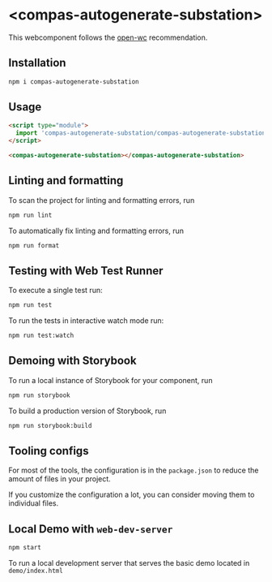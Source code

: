 # \<compas-autogenerate-substation>

This webcomponent follows the [open-wc](https://github.com/open-wc/open-wc) recommendation.

## Installation

```bash
npm i compas-autogenerate-substation
```

## Usage

```html
<script type="module">
  import 'compas-autogenerate-substation/compas-autogenerate-substation.js';
</script>

<compas-autogenerate-substation></compas-autogenerate-substation>
```

## Linting and formatting

To scan the project for linting and formatting errors, run

```bash
npm run lint
```

To automatically fix linting and formatting errors, run

```bash
npm run format
```

## Testing with Web Test Runner

To execute a single test run:

```bash
npm run test
```

To run the tests in interactive watch mode run:

```bash
npm run test:watch
```

## Demoing with Storybook

To run a local instance of Storybook for your component, run

```bash
npm run storybook
```

To build a production version of Storybook, run

```bash
npm run storybook:build
```


## Tooling configs

For most of the tools, the configuration is in the `package.json` to reduce the amount of files in your project.

If you customize the configuration a lot, you can consider moving them to individual files.

## Local Demo with `web-dev-server`

```bash
npm start
```

To run a local development server that serves the basic demo located in `demo/index.html`
